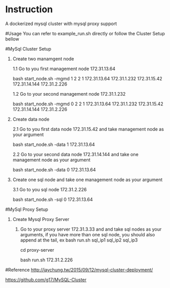 # Instruction
A dockerized mysql cluster with mysql proxy support

#Usage
You can refer to example_run.sh directly or follow the Cluster Setup bellow

#MySql Cluster Setup
1.  Create two manamgent node
    
    1.1   Go to you first management node 172.31.13.64

    bash start_node.sh -mgmd 1 2 2 1 172.31.13.64 172.31.1.232 172.31.15.42 172.31.14.144 172.31.2.226
       
    1.2   Go to your second management node 172.31.1.232
    
    bash start_node.sh -mgmd 0 2 2 1 172.31.13.64 172.31.1.232 172.31.15.42 172.31.14.144 172.31.2.226
       
2.  Create data node

    2.1   Go to you first data node 172.31.15.42 and take management node as your argument
    
    bash start_node.sh -data 1 172.31.13.64
       
    2.2   Go to your second data node 172.31.14.144 and take one management node as your argument
    
    bash start_node.sh -data 0 172.31.13.64
       
3.  Create one sql node and take one management node as your argument

    3.1   Go to you sql node 172.31.2.226
       
    bash start_node.sh -sql 0 172.31.13.64

#MySql Proxy Setup

1. Create Mysql Proxy Server
   1. Go to your proxy server 172.31.3.33 and and take sql nodes as your arguments, if you have more than one sql node, you should also append at the tail, ex bash run.sh sql_ip1 sql_ip2 sql_ip3
   
      cd proxy-server

      bash run.sh 172.31.2.226

#Reference
  http://jaychung.tw/2015/09/12/mysql-cluster-deployment/
  
  https://github.com/g17/MySQL-Cluster
